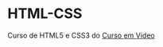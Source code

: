 # HTML-CSS
 Curso de HTML5 e CSS3 do [Curso em Vídeo](https://www.cursoemvideo.com)

 <a href="https://manerich1.github.io/HTML-CSS/exercicios/modulo-01/ex001/">